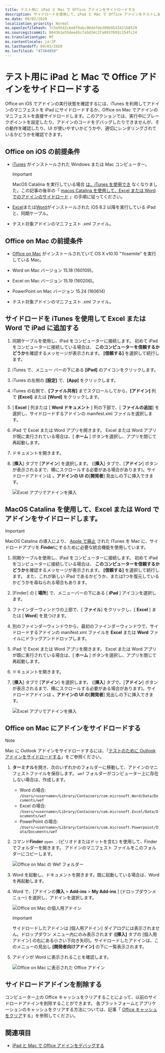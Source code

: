 ```yaml
---
title: テスト用に iPad と Mac で Office アドインをサイドロードする
description: サイドロードを使用して、iPad と Mac で Office アドインをテストします。
ms.date: 09/02/2020
localization_priority: Normal
ms.openlocfilehash: 7c5e9542c6e6f9abc96defde389b9543421b8529
ms.sourcegitcommit: 604361e55dee45c7a5d34c2fa6937693c154fc24
ms.translationtype: MT
ms.contentlocale: ja-JP
ms.lasthandoff: 09/03/2020
ms.locfileid: "47364058"
---
```

# <a name="sideload-office-add-ins-on-ipad-and-mac-for-testing"></a>テスト用に iPad と Mac で Office アドインをサイドロードする

Office on iOS でアドインの実行状態を確認するには、iTunes を利用してアドインのマニフェストを iPad にサイドロードするか、Office on Mac でアドインのマニフェストを直接サイドロードします。このアクションでは、実行中にブレークポイントを設定したり、アドインのコードをデバッグしたりできませんが、その動作を確認したり、UI が使いやすいかどうかや、適切にレンダリングされているかどうかを確認できます。

## <a name="prerequisites-for-office-on-ios"></a>Office on iOS の前提条件

- [iTunes](https://www.apple.com/itunes/download/) がインストールされた Windows または Mac コンピューター。
  > [!IMPORTANT]
  > MacOS Catalina を実行している場合 [は、iTunes を使用でき](https://support.apple.com/HT210200) なくなりました。この記事の後半の「 [macos Catalina を使用して、Excel または Word でのアドインのサイドロード](#sideload-an-add-in-on-excel-or-word-on-ipad-using-macos-catalina) 」の手順に従ってください。

- [Excel](https://apps.apple.com/app/microsoft-excel/id586683407)または[Word](https://apps.apple.com/app/microsoft-word/id586447913)がインストールされた iOS 8.2 以降を実行している iPad と、同期ケーブル。

- テスト対象アドインのマニフェスト .xml ファイル。

## <a name="prerequisites-for-office-on-mac"></a>Office on Mac の前提条件

- [Office on Mac](https://products.office.com/buy/compare-microsoft-office-products?tab=omac) がインストールされていて OS X v10.10 "Yosemite" を実行している Mac。

- Word on Mac バージョン 15.18 (160109)。

- Excel on Mac バージョン 15.19 (160206)。

- PowerPoint on Mac バージョン 15.24 (160614)

- テスト対象アドインのマニフェスト .xml ファイル。

## <a name="sideload-an-add-in-on-excel-or-word-on-ipad-using-itunes"></a>サイドロードを iTunes を使用して Excel または Word で iPad に追加する

1. 同期ケーブルを使用し、iPad をコンピューターに接続します。 初めて iPad をコンピューターに接続している場合は、 **このコンピューターを信頼するかどうか**を確認するメッセージが表示されます。 **[信頼する]** を選択して続行します。

2. iTunes で、メニュー バーの下にある **[iPad]** のアイコンをクリックします。

3. iTunes の左側の **[設定]** で、**[App]** をクリックします。

4. iTunes の右側で、**[ファイル共有]** までスクロールしてから、**[アドイン]** 列で **[Excel]** または **[Word]** をクリックします。

5. [ **Excel** ] 列または [ **Word ドキュメント** ] 列の下部で、[ **ファイルの追加**] を選択し、サイドロードするアドインの manifest.xml ファイルを選択します。

6. iPad で Excel または Word アプリを開きます。 Excel または Word アプリが既に実行されている場合は、[ **ホーム** ] ボタンを選択し、アプリを閉じて再起動します。

7. ドキュメントを開きます。

8. [**挿入**] タブで [**アドイン**] を選択します。 ([**挿入**] タブで、[**アドイン**] ボタンが表示されるまで、横にスクロールする必要がある場合があります)。サイドロードアドインは **、アドインの UI の**[**開発者**] 見出しの下に挿入できます。

    ![Excel アプリでアドインを挿入](../images/excel-insert-add-in.png)

## <a name="sideload-an-add-in-on-excel-or-word-on-ipad-using-macos-catalina"></a>MacOS Catalina を使用して、Excel または Word でアドインをサイドロードします。

> [!IMPORTANT]
> MacOS Catalina の導入により、 [Apple で廃止](https://support.apple.com/HT210200) された ITunes を Mac に、サイドロードアプリを **Finder**にするために必要な統合機能を使用しています。

1. 同期ケーブルを使用し、iPad をコンピューターに接続します。 初めて iPad をコンピューターに接続している場合は、 **このコンピューターを信頼するかどうか**を確認するメッセージが表示されます。 **[信頼する]** を選択して続行します。 また、これが新しい iPad であるかどうか、または1つを復元しているかどうかを尋ねられる場合もあります。

2. [Finder] の [ **場所**] で、メニューバーの下にある [ **iPad** ] アイコンを選択します。

3. ファインダーウィンドウの上部で、[ **ファイル**] をクリックし、[ **Excel** ] または [ **Word**] を見つけます。

4. 別のファインダーウィンドウから、最初のファインダーウィンドウで、サイドロードするアドインの manifest.xml ファイルを **Excel** または **Word** ファイルにドラッグアンドドロップします。

5. iPad で Excel または Word アプリを開きます。 Excel または Word アプリが既に実行されている場合は、[ **ホーム** ] ボタンを選択し、アプリを閉じて再起動します。

6. ドキュメントを開きます。

7. [**挿入**] タブで [**アドイン**] を選択します。 ([**挿入**] タブで、[**アドイン**] ボタンが表示されるまで、横にスクロールする必要がある場合があります)。サイドロードアドインは **、アドインの UI の**[**開発者**] 見出しの下に挿入できます。

    ![Excel アプリでアドインを挿入](../images/excel-insert-add-in.png)

## <a name="sideload-an-add-in-in-office-on-mac"></a>Office on Mac にアドインをサイドロードする

> [!NOTE]
> Mac に Outlook アドインをサイドロードするには、「[テストのために Outlook アドインをサイドロードする](../outlook/sideload-outlook-add-ins-for-testing.md#sideload-an-add-in-in-outlook-on-the-desktop)」をご参照ください。

1. **ターミナル**を開き、次のいずれかのフォルダーに移動して、アドインのマニフェストファイルを保存します。 `wef` フォルダーがコンピューター上に存在しない場合は、作成します。

    - Word の場合: `/Users/<username>/Library/Containers/com.microsoft.Word/Data/Documents/wef`
    - Excel の場合: `/Users/<username>/Library/Containers/com.microsoft.Excel/Data/Documents/wef`
    - PowerPoint の場合: `/Users/<username>/Library/Containers/com.microsoft.Powerpoint/Data/Documents/wef`

2. コマンド**Finder** `open .` (ピリオドまたはドットを含む) を使用して、Finder でフォルダーを開きます。 アドインのマニフェスト ファイルをこのフォルダーにコピーします。

    ![Office on Mac の Wef フォルダー](../images/all-my-files.png)

3. Word を起動し、ドキュメントを開きます。既に起動している場合は、Word を再起動します。

4. Word で、[アドインの**挿入**  >  **Add-ins**  >  **My Add-ins** ] (ドロップダウンメニュー) を選択し、アドインを選択します。

    ![Office on Mac の個人用アドイン](../images/my-add-ins-wikipedia.png)

    > [!IMPORTANT]
    > サイドロードしたアドインは [個人用アドイン] ダイアログには表示されません。ドロップダウン メニュー内にのみ表示されます (**[挿入]** タブの [個人用アドイン] の右にある小さい下向き矢印)。サイドロードしたアドインは、このメニューの見出し **[開発者向けアドイン]** の下に一覧表示されます。

5. アドインが Word に表示されることを確認します。

    ![Office on Mac に表示された Office アドイン](../images/lorem-ipsum-wikipedia.png)

## <a name="remove-a-sideloaded-add-in"></a>サイドロードアドインを削除する

コンピューター上の Office キャッシュをクリアすることによって、以前のサイドロードアドインを削除することができます。 各プラットフォームとアプリケーションのキャッシュをクリアする方法については、記事「 [Office キャッシュをクリア](clear-cache.md)する」を参照してください。

## <a name="see-also"></a>関連項目

- [iPad と Mac で Office アドインをデバッグする](debug-office-add-ins-on-ipad-and-mac.md)
